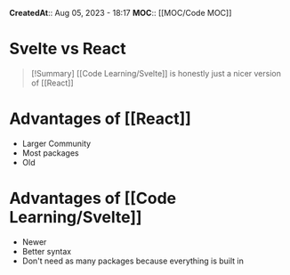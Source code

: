 **CreatedAt**:: Aug 05, 2023 - 18:17
**MOC**:: [[MOC/Code MOC]]
# Svelte vs React

>[!Summary]
> [[Code Learning/Svelte]] is honestly just a nicer version of [[React]]

# Advantages of [[React]]
- Larger Community
- Most packages
- Old


# Advantages of [[Code Learning/Svelte]]
- Newer
- Better syntax
- Don't need as many packages because everything is built in 